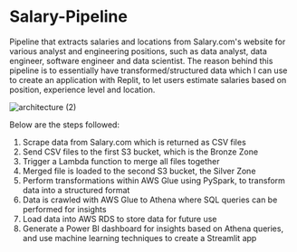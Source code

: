 # Salary-Pipeline
Pipeline that extracts salaries and locations from Salary.com's website for various analyst and engineering positions, such as data analyst, data engineer, software engineer and data scientist. The reason behind this pipeline is to essentially have transformed/structured data which I can use to create an application with Replit, to let users estimate salaries based on position, experience level and location. 

![architecture (2)](https://user-images.githubusercontent.com/98634240/204208972-de1a9dc3-b00d-4ed4-926a-042c22b9698d.png)


Below are the steps followed: 
1. Scrape data from Salary.com which is returned as CSV files
2. Send CSV files to the first S3 bucket, which is the Bronze Zone
3. Trigger a Lambda function to merge all files together
4. Merged file is loaded to the second S3 bucket, the Silver Zone
5. Perform transformations within AWS Glue using PySpark, to transform data into a structured format
6. Data is crawled with AWS Glue to Athena where SQL queries can be performed for insights
7. Load data into AWS RDS to store data for future use
8. Generate a Power BI dashboard for insights based on Athena queries, and use machine learning techniques to create a Streamlit app
